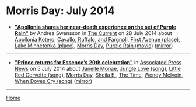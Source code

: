 # Morris Day: July 2014

 - [**"Apollonia shares her near-death experience on the set of Purple Rain"**](https://blog.thecurrent.org/2014/07/apollonia-shares-her-near-death-experience-on-the-set-of-purple-rain/) by Andrea Swensson in [The Current](https://blog.thecurrent.org/) on 28 July 2014 about [Apollonia Kotero](../../topics/apollonia-kotero/index.md), [Cavallo, Ruffalo, and Fargnoli](../../topics/cavallo-ruffalo-and-fargnoli/index.md), [First Avenue (place)](../../topics/place/first-avenue/index.md), [Lake Minnetonka (place)](../../topics/place/lake-minnetonka/index.md), [Morris Day](../../topics/morris-day/index.md), [Purple Rain (movie)](../../topics/movie/purple-rain/index.md) ([mirror](https://web.archive.org/web/*/https://blog.thecurrent.org/2014/07/apollonia-shares-her-near-death-experience-on-the-set-of-purple-rain/))

----

 - [**"Prince returns for Essence’s 20th celebration"**](https://apnews.com/2816a54a81a54d278d43121785573047) in [Associated Press News](https://apnews.com/) on 5 July 2014 about [Janelle Monae](../../topics/janelle-monae/index.md), [Jungle Love (song)](../../topics/song/jungle-love/index.md), [Little Red Corvette (song)](../../topics/song/little-red-corvette/index.md), [Morris Day](../../topics/morris-day/index.md), [Sheila E.](../../topics/sheila-e/index.md), [The Time](../../topics/the-time/index.md), [Wendy Melvoin](../../topics/wendy-melvoin/index.md), [When Doves Cry (song)](../../topics/song/when-doves-cry/index.md) ([mirror](https://web.archive.org/web/*/https://apnews.com/2816a54a81a54d278d43121785573047))

----

[Home](./)
